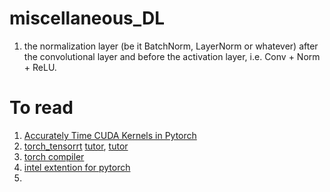 # miscellaneous_DL
1. the normalization layer (be it BatchNorm, LayerNorm or whatever) after the convolutional layer and before the activation layer, i.e. Conv + Norm + ReLU.

# To read
1. [Accurately Time CUDA Kernels in Pytorch](https://www.speechmatics.com/company/articles-and-news/timing-operations-in-pytorch)
2. [torch_tensorrt](https://pytorch.org/TensorRT/getting_started/getting_started_with_python_api.html#getting-started-with-python-api)
[tutor](https://pytorch.org/TensorRT/user_guide/runtime.html), [tutor](https://pytorch.org/TensorRT/tutorials/use_from_pytorch.html)
3. [torch compiler](https://pytorch.org/docs/stable/torch.compiler.html#torch-compiler-overview)
4. [intel extention for pytorch](https://intel.github.io/intel-extension-for-pytorch/#introduction)
5. 

